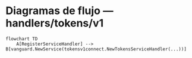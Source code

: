 # Diagramas de flujo — handlers/tokens/v1

```mermaid
flowchart TD
    A[RegisterServiceHandler] --> B[vanguard.NewService(tokensv1connect.NewTokensServiceHandler(...))]
```
